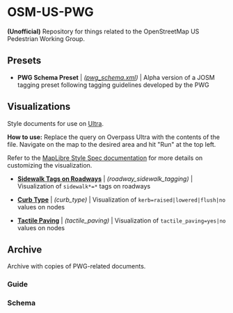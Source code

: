 # OSM-US-PWG

**(Unofficial)** Repository for things related to the OpenStreetMap US Pedestrian Working Group.

## Presets

- **PWG Schema Preset** | _([pwg_schema.xml](https://github.com/Lumikeiju/OSM-US-PWG/blob/main/presets/pwg_schema.xml))_ | Alpha version of a JOSM tagging preset following tagging guidelines developed by the PWG

## Visualizations

Style documents for use on [Ultra](https://overpass-ultra.us/).

**How to use:** Replace the query on Overpass Ultra with the contents of the file. Navigate on the map to the desired area and hit "Run" at the top left.

Refer to the [MapLibre Style Spec documentation](https://maplibre.org/maplibre-style-spec/) for more details on customizing the visualization.

- **[Sidewalk Tags on Roadways](https://github.com/Lumikeiju/OSM-US-PWG/blob/main/visualizations/roadway_sidewalk_tagging)** | _(roadway_sidewalk_tagging)_ | Visualization of `sidewalk*=*` tags on roadways

- **[Curb Type](https://github.com/Lumikeiju/OSM-US-PWG/blob/main/visualizations/curb_type)** | _(curb_type)_ | Visualization of `kerb=raised|lowered|flush|no` values on nodes

- **[Tactile Paving](https://github.com/Lumikeiju/OSM-US-PWG/blob/main/visualizations/tactile_paving)** | _(tactile_paving)_ | Visualization of `tactile_paving=yes|no` values on nodes

## Archive

Archive with copies of PWG-related documents.

### Guide

### Schema
